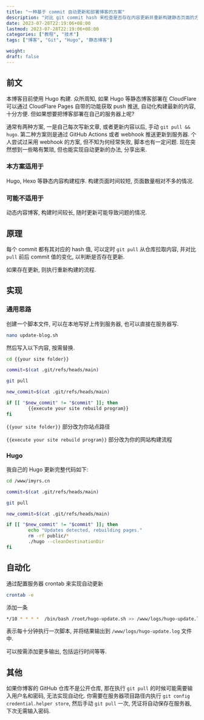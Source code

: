 ```yaml
---
title: "一种基于 commit 自动更新和部署博客的方案"
description: "对比 git commit hash 来检查是否存在内容更新并重新构建静态页面的方案"
date: 2023-07-28T22:19:06+08:00
lastmod: 2023-07-28T22:19:06+08:00
categories: ["教程", "技术"]
tags: ["博客", "Git", "Hugo", "静态博客"]

weight:
draft: false
---
```


## 前文

本博客目前使用 Hugo 构建. 众所周知, 如果 Hugo 等静态博客部署在 CloudFlare 可以通过 CloudFlare Pages 自带的功能获取 push 推送, 自动化构建最新的内容, 十分方便. 但如果想要把博客部署在自己的服务器上呢?

通常有两种方案, 一是自己每次写新文章, 或者更新内容以后, 手动 `git pull && hugo`. 第二种方案则是通过 GitHub Actions 或者 webhook 推送更新到服务器. 个人尝试过采用 webhook 的方案, 但不知为何经常失败, 脚本也有一定问题. 现在突然想到一些略有繁琐, 但也能实现自动更新的办法, 分享出来.

### 本方案适用于

Hugo, Hexo 等静态内容构建程序. 构建页面时间较短, 页面数量相对不多的情况.

### 可能不适用于

动态内容博客, 构建时间较长, 随时更新可能导致问题的情况.

## 原理

每个 commit 都有其对应的 hash 值, 可以定时 `git pull` 从仓库拉取内容, 并对比 `pull` 前后 commit 值的变化, 以判断是否存在更新.

如果存在更新, 则执行重新构建的流程.

## 实现

### 通用思路

创建一个脚本文件, 可以在本地写好上传到服务器, 也可以直接在服务器写.

```bash
nano update-blog.sh
```

然后写入以下内容, 按需替换.

```bash
cd {{your site folder}}

commit=$(cat .git/refs/heads/main)

git pull

new_commit=$(cat .git/refs/heads/main)

if [[ "$new_commit" != "$commit" ]]; then
        {{execute your site rebuild program}}
fi
```

`{{your site folder}}` 部分改为你站点路径

`{{execute your site rebuild program}}` 部分改为你的网站构建流程

### Hugo

我自己的 Hugo 更新完整代码如下:

```bash
cd /www/imyrs.cn

commit=$(cat .git/refs/heads/main)

git pull

new_commit=$(cat .git/refs/heads/main)

if [[ "$new_commit" != "$commit" ]]; then
        echo "Updates detected, rebuilding pages."
        rm -rf public/*
        ./hugo --cleanDestinationDir
fi
```

## 自动化

通过配置服务器 crontab 来实现自动更新

```bash
crontab -e
```

添加一条

```bash
*/10 * * * *  /bin/bash /root/hugo-update.sh >> /www/logs/hugo-update.log 2>&1
```

表示每十分钟执行一次脚本, 并将结果输出到 `/www/logs/hugo-update.log` 文件中.

可以按需添加更多输出, 包括运行时间等等.

## 其他

如果你博客的 GitHub 仓库不是公开仓库, 那在执行 `git pull` 的时候可能需要输入用户名和密码, 无法实现自动化. 你需要在服务器项目路径内执行 `git config credential.helper store`, 然后手动 `git pull` 一次, 凭证将自动保存在服务器, 下次无需输入密码.